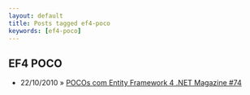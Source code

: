 ```yaml
---
layout: default
title: Posts tagged ef4-poco
keywords: [ef4-poco]
---
```

<h2 class="category">EF4 POCO</h2>
<ul class="posts">
<li>
<p>
<span class="date">22/10/2010</span> &raquo; 
<a href="/blog/pocos-com-entity-framework-4-passo-a-passo-net-magazine-74">POCOs com Entity Framework 4 .NET Magazine #74</a>
</p>
</li> 
</ul>
